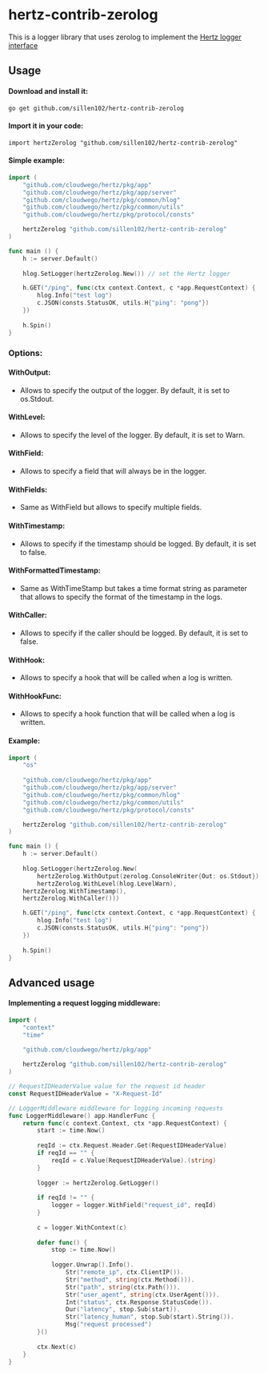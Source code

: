 # hertz-contrib-zerolog
This is a logger library that uses zerolog to implement the [Hertz logger interface](https://www.cloudwego.io/docs/hertz/tutorials/framework-exten/log/)

## Usage

#### Download and install it:

```
go get github.com/sillen102/hertz-contrib-zerolog
```

#### Import it in your code:

```
import hertzZerolog "github.com/sillen102/hertz-contrib-zerolog"
```

#### Simple example:
```go
import (
    "github.com/cloudwego/hertz/pkg/app"
    "github.com/cloudwego/hertz/pkg/app/server"
    "github.com/cloudwego/hertz/pkg/common/hlog"
    "github.com/cloudwego/hertz/pkg/common/utils"
    "github.com/cloudwego/hertz/pkg/protocol/consts"

    hertzZerolog "github.com/sillen102/hertz-contrib-zerolog"
)

func main () {
    h := server.Default()
	
    hlog.SetLogger(hertzZerolog.New()) // set the Hertz logger

    h.GET("/ping", func(ctx context.Context, c *app.RequestContext) {
        hlog.Info("test log")
        c.JSON(consts.StatusOK, utils.H{"ping": "pong"})
    })
	
    h.Spin()
}
```

### Options:

#### WithOutput:
- Allows to specify the output of the logger. By default, it is set to os.Stdout.

#### WithLevel:
- Allows to specify the level of the logger. By default, it is set to Warn.

#### WithField:
- Allows to specify a field that will always be in the logger.

#### WithFields:
- Same as WithField but allows to specify multiple fields.

#### WithTimestamp:
- Allows to specify if the timestamp should be logged. By default, it is set to false.

#### WithFormattedTimestamp:
- Same as WithTimeStamp but takes a time format string as parameter that allows to specify the format of the timestamp in the logs.

#### WithCaller:
- Allows to specify if the caller should be logged. By default, it is set to false.

#### WithHook:
- Allows to specify a hook that will be called when a log is written.

#### WithHookFunc:
- Allows to specify a hook function that will be called when a log is written.

#### Example:
```go
import (
    "os"
	
    "github.com/cloudwego/hertz/pkg/app"
    "github.com/cloudwego/hertz/pkg/app/server"
    "github.com/cloudwego/hertz/pkg/common/hlog"
    "github.com/cloudwego/hertz/pkg/common/utils"
    "github.com/cloudwego/hertz/pkg/protocol/consts"

    hertzZerolog "github.com/sillen102/hertz-contrib-zerolog"
)

func main () {
    h := server.Default()
	
    hlog.SetLogger(hertzZerolog.New(
        hertzZerolog.WithOutput(zerolog.ConsoleWriter{Out: os.Stdout}),
        hertzZerolog.WithLevel(hlog.LevelWarn),
	hertzZerolog.WithTimestamp(),
	hertzZerolog.WithCaller()))

    h.GET("/ping", func(ctx context.Context, c *app.RequestContext) {
        hlog.Info("test log")
        c.JSON(consts.StatusOK, utils.H{"ping": "pong"})
    })
	
    h.Spin()
}
```

## Advanced usage

#### Implementing a request logging middleware:
```go
import (
    "context"
    "time"
    
    "github.com/cloudwego/hertz/pkg/app"

    hertzZerolog "github.com/sillen102/hertz-contrib-zerolog"
)

// RequestIDHeaderValue value for the request id header
const RequestIDHeaderValue = "X-Request-Id"

// LoggerMiddleware middleware for logging incoming requests
func LoggerMiddleware() app.HandlerFunc {
    return func(c context.Context, ctx *app.RequestContext) {
        start := time.Now()
        
        reqId := ctx.Request.Header.Get(RequestIDHeaderValue)
        if reqId == "" {
            reqId = c.Value(RequestIDHeaderValue).(string)
        }
        
        logger := hertzZerolog.GetLogger()
        
        if reqId != "" {
            logger = logger.WithField("request_id", reqId)
        }
        
        c = logger.WithContext(c)
        
        defer func() {
            stop := time.Now()
            
            logger.Unwrap().Info().
                Str("remote_ip", ctx.ClientIP()).
                Str("method", string(ctx.Method())).
                Str("path", string(ctx.Path())).
                Str("user_agent", string(ctx.UserAgent())).
                Int("status", ctx.Response.StatusCode()).
                Dur("latency", stop.Sub(start)).
                Str("latency_human", stop.Sub(start).String()).
                Msg("request processed")
        }()
        
        ctx.Next(c)
    }
}
```

